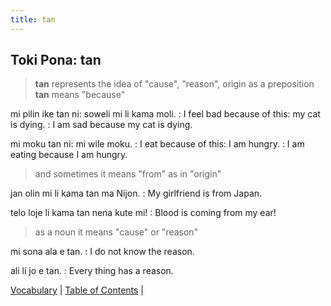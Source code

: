 ```yaml
---
title: tan
---
```


## Toki Pona: tan

> **tan** represents the idea of "cause", "reason", origin
> as a preposition **tan** means "because"

mi pilin ike tan ni: soweli mi li kama moli.
: I feel bad because of this: my cat is dying.
: I am sad because my cat is dying.

mi moku tan ni: mi wile moku.
: I eat because of this: I am hungry.
: I am eating because I am hungry.

> and sometimes it means "from" as in "origin"

jan olin mi li kama tan ma Nijon.
: My girlfriend is from Japan.

telo loje li kama tan nena kute mi!
: Blood is coming from my ear!

> as a noun it means "cause" or "reason"

mi sona ala e tan.
: I do not know the reason.

ali li jo e tan.
: Every thing has a reason.

[Vocabulary](45Vocabulary.md) | [Table of Contents](toc.md) |
